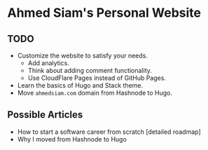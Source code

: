 # Ahmed Siam's Personal Website

## TODO

- Customize the website to satisfy your needs.
  - Add analytics.
  - Think about adding comment functionality.
  - Use CloudFlare Pages instead of GitHub Pages.
- Learn the basics of Hugo and Stack theme.
- Move `ahmedsiam.com` domain from Hashnode to Hugo.

## Possible Articles

- How to start a software career from scratch [detailed roadmap]
- Why I moved from Hashnode to Hugo
